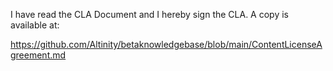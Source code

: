 I have read the CLA Document and I hereby sign the CLA.  A copy is available at:

https://github.com/Altinity/betaknowledgebase/blob/main/ContentLicenseAgreement.md
